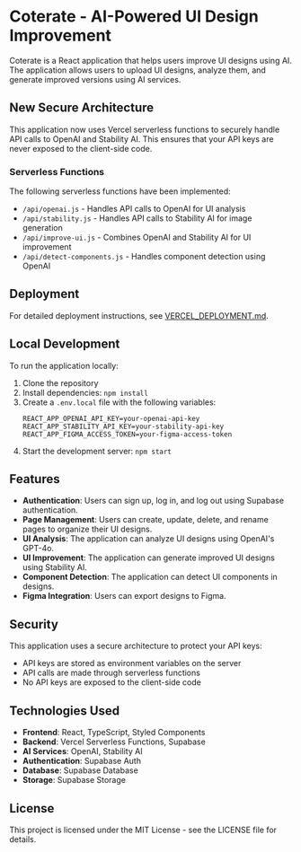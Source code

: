 # Coterate - AI-Powered UI Design Improvement

Coterate is a React application that helps users improve UI designs using AI. The application allows users to upload UI designs, analyze them, and generate improved versions using AI services.

## New Secure Architecture

This application now uses Vercel serverless functions to securely handle API calls to OpenAI and Stability AI. This ensures that your API keys are never exposed to the client-side code.

### Serverless Functions

The following serverless functions have been implemented:

- `/api/openai.js` - Handles API calls to OpenAI for UI analysis
- `/api/stability.js` - Handles API calls to Stability AI for image generation
- `/api/improve-ui.js` - Combines OpenAI and Stability AI for UI improvement
- `/api/detect-components.js` - Handles component detection using OpenAI

## Deployment

For detailed deployment instructions, see [VERCEL_DEPLOYMENT.md](./VERCEL_DEPLOYMENT.md).

## Local Development

To run the application locally:

1. Clone the repository
2. Install dependencies: `npm install`
3. Create a `.env.local` file with the following variables:
   ```
   REACT_APP_OPENAI_API_KEY=your-openai-api-key
   REACT_APP_STABILITY_API_KEY=your-stability-api-key
   REACT_APP_FIGMA_ACCESS_TOKEN=your-figma-access-token
   ```
4. Start the development server: `npm start`

## Features

- **Authentication**: Users can sign up, log in, and log out using Supabase authentication.
- **Page Management**: Users can create, update, delete, and rename pages to organize their UI designs.
- **UI Analysis**: The application can analyze UI designs using OpenAI's GPT-4o.
- **UI Improvement**: The application can generate improved UI designs using Stability AI.
- **Component Detection**: The application can detect UI components in designs.
- **Figma Integration**: Users can export designs to Figma.

## Security

This application uses a secure architecture to protect your API keys:

- API keys are stored as environment variables on the server
- API calls are made through serverless functions
- No API keys are exposed to the client-side code

## Technologies Used

- **Frontend**: React, TypeScript, Styled Components
- **Backend**: Vercel Serverless Functions, Supabase
- **AI Services**: OpenAI, Stability AI
- **Authentication**: Supabase Auth
- **Database**: Supabase Database
- **Storage**: Supabase Storage

## License

This project is licensed under the MIT License - see the LICENSE file for details. 